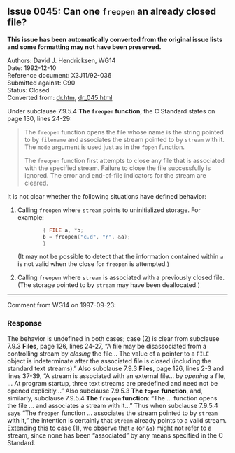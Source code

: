 ## Issue 0045: Can one `freopen` an already closed file?

**This issue has been automatically converted from the original issue lists and some formatting may not have been preserved.**

Authors: David J. Hendricksen, WG14  
Date: 1992-12-10  
Reference document: X3J11/92-036  
Submitted against: C90  
Status: Closed  
Converted from: [dr.htm](https://www.open-std.org/jtc1/sc22/wg14/www/docs/dr.htm), [dr_045.html](https://www.open-std.org/jtc1/sc22/wg14/www/docs/dr_045.html)

Under subclause 7.9.5.4 **The `freopen` function**, the C Standard states on
page 130, lines 24-29:

> The `freopen` function opens the file whose name is the string pointed to by
> `filename` and associates the stream pointed to by `stream` with it. The `mode`
> argument is used just as in the `fopen` function.
>
> The `freopen` function first attempts to close any file that is associated with
> the specified stream. Failure to close the file successfully is ignored. The
> error and end-of-file indicators for the stream are cleared.

It is not clear whether the following situations have defined behavior:

1. Calling `freopen` where `stream` points to uninitialized storage. For example:

   ```c
           { FILE a, *b;
           b = freopen("c.d", "r", &a);
           }
   ```

   (It may not be possible to detect that the information contained within `a` is
   not valid when the close for `freopen` is attempted.)
2. Calling `freopen` where `stream` is associated with a previously closed file. (The storage pointed to by `stream` may have been deallocated.)

---

Comment from WG14 on 1997-09-23:

### Response

The behavior is undefined in both cases; case (2) is clear from subclause 7.9.3
**Files**, page 126, lines 24-27, “A file may be disassociated from a
controlling stream by *closing* the file... The value of a pointer to a `FILE`
object is indeterminate after the associated file is closed (including the
standard text streams).” Also subclause 7.9.3 **Files**, page 126, lines 2-3 and
lines 37-39, “A stream is associated with an external file... by *opening* a
file, ... At program startup, three text streams are predefined and need not be
opened explicitly...” Also subclause 7.9.5.3 **The `fopen` function**, and,
similarly, subclause 7.9.5.4 **The `freopen` function**: “The ... function opens
the file ... and associates a stream with it...” Thus when subclause 7.9.5.4
says “The `freopen` function ... associates the stream pointed to by `stream`
with it,” the intention is certainly that `stream` already points to a valid
stream. Extending this to case (1), we observe that `a` (or `&a`) might not
refer to a stream, since none has been “associated” by any means specified in
the C Standard.
